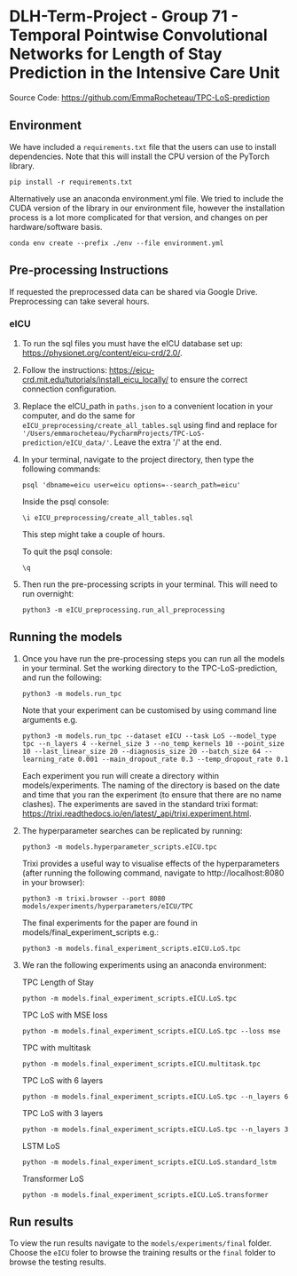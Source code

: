 # DLH-Term-Project - Group 71 - Temporal Pointwise Convolutional Networks for Length of Stay Prediction in the Intensive Care Unit

Source Code: https://github.com/EmmaRocheteau/TPC-LoS-prediction

## Environment

We have included a `requirements.txt` file that the users can use to install dependencies.
Note that this will install the CPU version of the PyTorch library.

```
pip install -r requirements.txt
```

Alternatively use an anaconda environment.yml file. We tried to include the CUDA 
version of the library in our environment file, however the installation process is
a lot more complicated for that version, and changes on per hardware/software basis.

```
conda env create --prefix ./env --file environment.yml
```

## Pre-processing Instructions

If requested the preprocessed data can be shared via Google Drive. Preprocessing can take several hours.

### eICU

1) To run the sql files you must have the eICU database set up: https://physionet.org/content/eicu-crd/2.0/. 

2) Follow the instructions: https://eicu-crd.mit.edu/tutorials/install_eicu_locally/ to ensure the correct connection configuration. 

3) Replace the eICU_path in `paths.json` to a convenient location in your computer, and do the same for `eICU_preprocessing/create_all_tables.sql` using find and replace for 
`'/Users/emmarocheteau/PycharmProjects/TPC-LoS-prediction/eICU_data/'`. Leave the extra '/' at the end.

4) In your terminal, navigate to the project directory, then type the following commands:

    ```
    psql 'dbname=eicu user=eicu options=--search_path=eicu'
    ```
    
    Inside the psql console:
    
    ```
    \i eICU_preprocessing/create_all_tables.sql
    ```
    
    This step might take a couple of hours.
    
    To quit the psql console:
    
    ```
    \q
    ```
    
5) Then run the pre-processing scripts in your terminal. This will need to run overnight:

    ```
    python3 -m eICU_preprocessing.run_all_preprocessing
    ```
    
## Running the models
1) Once you have run the pre-processing steps you can run all the models in your terminal. Set the working directory to the TPC-LoS-prediction, and run the following:

    ```
    python3 -m models.run_tpc
    ```
    
    Note that your experiment can be customised by using command line arguments e.g.
    
    ```
    python3 -m models.run_tpc --dataset eICU --task LoS --model_type tpc --n_layers 4 --kernel_size 3 --no_temp_kernels 10 --point_size 10 --last_linear_size 20 --diagnosis_size 20 --batch_size 64 --learning_rate 0.001 --main_dropout_rate 0.3 --temp_dropout_rate 0.1 
    ```
    
    Each experiment you run will create a directory within models/experiments. The naming of the directory is based on 
    the date and time that you ran the experiment (to ensure that there are no name clashes). The experiments are saved 
    in the standard trixi format: https://trixi.readthedocs.io/en/latest/_api/trixi.experiment.html.
    
2) The hyperparameter searches can be replicated by running:

    ```
    python3 -m models.hyperparameter_scripts.eICU.tpc
    ```
 
    Trixi provides a useful way to visualise effects of the hyperparameters (after running the following command, navigate to http://localhost:8080 in your browser):
    
    ```
    python3 -m trixi.browser --port 8080 models/experiments/hyperparameters/eICU/TPC
    ```
    
    The final experiments for the paper are found in models/final_experiment_scripts e.g.:
    
    ```
    python3 -m models.final_experiment_scripts.eICU.LoS.tpc
    ```
   
3) We ran the following experiments using an anaconda environment:

   TPC Length of Stay
    ```
    python -m models.final_experiment_scripts.eICU.LoS.tpc
    ```
   
   TPC LoS with MSE loss 
    ```
    python -m models.final_experiment_scripts.eICU.LoS.tpc --loss mse
    ```
   
   TPC with multitask
    ```
    python -m models.final_experiment_scripts.eICU.multitask.tpc
    ```
   
   TPC LoS with 6 layers
    ```
    python -m models.final_experiment_scripts.eICU.LoS.tpc --n_layers 6
    ```
   
   TPC LoS with 3 layers
    ```
    python -m models.final_experiment_scripts.eICU.LoS.tpc --n_layers 3
    ```
   
   LSTM LoS
    ```
    python -m models.final_experiment_scripts.eICU.LoS.standard_lstm
    ```
   
   Transformer LoS
    ```
    python -m models.final_experiment_scripts.eICU.LoS.transformer
    ```
   
 ## Run results
 To view the run results navigate to the `models/experiments/final` folder. Choose the `eICU` foler to browse the training results or the `final` folder to 
 browse the testing results. 
 
